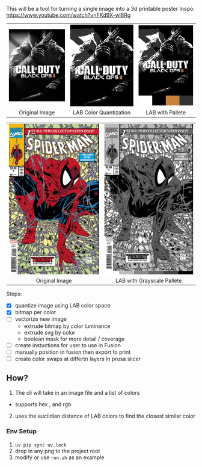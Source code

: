 
This will be a tool for turning a single image into a 3d printable poster
Inspo: https://www.youtube.com/watch?v=FKd9X-wl8Rg

<table>
  <tr>
    <td><img src="examples/test.png" width="300"/></td>
    <td><img src="examples/test_q.png" width="300"/></td>
    <td><img src="examples/test_q_pal.png" width="300"/></td>
  </tr>
  <tr>
    <td align="center">Original Image</td>
    <td align="center">LAB Color Quantization</td>
    <td align="center">LAB with Pallete</td>
  </tr>
</table>
<table align="center">
  <tr>
    <td><img src="examples/comicbook.png" height="400"/></td>
    <td><img src="examples/spiderman.png" height="400"/></td>
  </tr>
  <tr>
    <td align="center">Original Image</td>
    <td align="center">LAB with Grayscale Pallete</td>
  </tr>
</table>

Steps:
- [x] quantize image using LAB color space
- [x] bitmap per color 
- [ ] vectorize new image
  - extrude bitmap by color luminance
  - extrude svg by color
  - boolean mask for more detail / coverage
- [ ] create instuctions for user to use in Fusion
- [ ] manually position in fusion then export to print
- [ ] create color swaps at differtn layers in prusa slicer

## How?
1. The cli will take in an image file and a list of colors
- supports hex , and rgb
2. uses the euclidian distance of LAB colors to find the closest similar color



### Env Setup

1. `uv pip sync uv.lock`
2. drop in any png to the project root
3. modify or use `run.sh` as an example